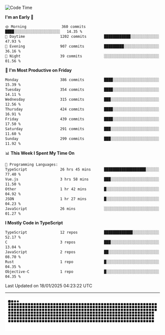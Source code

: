 <!--
<picture>
  <source
    srcset="https://github-readme-stats.vercel.app/api?username=kevinxft&show_icons=true&theme=dark"
    media="(prefers-color-scheme: dark)"
  />
  <source
    srcset="https://github-readme-stats.vercel.app/api?username=kevinxft&show_icons=true"
    media="(prefers-color-scheme: light), (prefers-color-scheme: no-preference)"
  />
  <img src="https://github-readme-stats.vercel.app/api?username=kevinxft&show_icons=true" />
</picture>
-->

<!--START_SECTION:waka-->
![Code Time](http://img.shields.io/badge/Code%20Time-3%2C038%20hrs%2031%20mins-blue)

**I'm an Early 🐤** 

```text
🌞 Morning                360 commits         ████░░░░░░░░░░░░░░░░░░░░░   14.35 % 
🌆 Daytime                1202 commits        ████████████░░░░░░░░░░░░░   47.93 % 
🌃 Evening                907 commits         █████████░░░░░░░░░░░░░░░░   36.16 % 
🌙 Night                  39 commits          ░░░░░░░░░░░░░░░░░░░░░░░░░   01.56 % 
```
📅 **I'm Most Productive on Friday** 

```text
Monday                   386 commits         ████░░░░░░░░░░░░░░░░░░░░░   15.39 % 
Tuesday                  354 commits         ████░░░░░░░░░░░░░░░░░░░░░   14.11 % 
Wednesday                315 commits         ███░░░░░░░░░░░░░░░░░░░░░░   12.56 % 
Thursday                 424 commits         ████░░░░░░░░░░░░░░░░░░░░░   16.91 % 
Friday                   439 commits         ████░░░░░░░░░░░░░░░░░░░░░   17.50 % 
Saturday                 291 commits         ███░░░░░░░░░░░░░░░░░░░░░░   11.60 % 
Sunday                   299 commits         ███░░░░░░░░░░░░░░░░░░░░░░   11.92 % 
```


📊 **This Week I Spent My Time On** 

```text
💬 Programming Languages: 
TypeScript               26 hrs 45 mins      ███████████████████░░░░░░   77.40 % 
Vue.js                   3 hrs 58 mins       ███░░░░░░░░░░░░░░░░░░░░░░   11.50 % 
Other                    1 hr 42 mins        █░░░░░░░░░░░░░░░░░░░░░░░░   04.92 % 
JSON                     1 hr 27 mins        █░░░░░░░░░░░░░░░░░░░░░░░░   04.23 % 
JavaScript               26 mins             ░░░░░░░░░░░░░░░░░░░░░░░░░   01.27 % 
```

**I Mostly Code in TypeScript** 

```text
TypeScript               12 repos            █████████████░░░░░░░░░░░░   52.17 % 
C                        3 repos             ███░░░░░░░░░░░░░░░░░░░░░░   13.04 % 
JavaScript               2 repos             ██░░░░░░░░░░░░░░░░░░░░░░░   08.70 % 
Rust                     1 repo              █░░░░░░░░░░░░░░░░░░░░░░░░   04.35 % 
Objective-C              1 repo              █░░░░░░░░░░░░░░░░░░░░░░░░   04.35 % 
```




 Last Updated on 18/01/2025 04:23:22 UTC
<!--END_SECTION:waka-->

---

<picture>
  <source media="(prefers-color-scheme: dark)" srcset="https://raw.githubusercontent.com/kevinxft/kevinxft/output/github-contribution-grid-snake-dark.svg">
  <source media="(prefers-color-scheme: light)" srcset="https://raw.githubusercontent.com/kevinxft/kevinxft/output/github-contribution-grid-snake.svg">
  <img alt="github contribution grid snake animation" src="https://raw.githubusercontent.com/kevinxft/kevinxft/output/github-contribution-grid-snake.svg">
</picture>